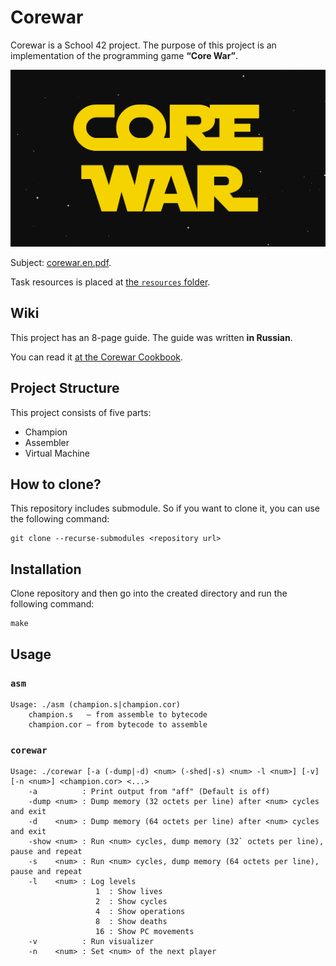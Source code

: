 # Corewar

Corewar is a School 42 project. The purpose of this project is an implementation of the programming game **“Core War”**.

![Corewar](./wiki_resources/corewar.svg)

Subject: [corewar.en.pdf](/corewar.en.pdf).

Task resources is placed at [the `resources` folder](./resources/).

## Wiki

This project has an 8-page guide. The guide was written **in Russian**.

You can read it [at the Corewar Cookbook](./COREWAR_COOKBOOK.md).

## Project Structure

This project consists of five parts:

* Champion
* Assembler
* Virtual Machine

## How to clone?

This repository includes submodule. So if you want to clone it, you can use the following command:

```
git clone --recurse-submodules <repository url>
```

## Installation

Clone repository and then go into the created directory and run the following command:

```
make
```

## Usage

### `asm`

```
Usage: ./asm (champion.s|champion.cor)
    champion.s   — from assemble to bytecode
    champion.cor — from bytecode to assemble
```

### `corewar`

```
Usage: ./corewar [-a (-dump|-d) <num> (-shed|-s) <num> -l <num>] [-v] [-n <num>] <champion.cor> <...>
    -a          : Print output from "aff" (Default is off)
    -dump <num> : Dump memory (32 octets per line) after <num> cycles and exit
    -d    <num> : Dump memory (64 octets per line) after <num> cycles and exit
    -show <num> : Run <num> cycles, dump memory (32` octets per line), pause and repeat
    -s    <num> : Run <num> cycles, dump memory (64 octets per line), pause and repeat
    -l    <num> : Log levels
                   1  : Show lives
                   2  : Show cycles
                   4  : Show operations
                   8  : Show deaths
                   16 : Show PC movements
    -v          : Run visualizer
    -n    <num> : Set <num> of the next player
```
